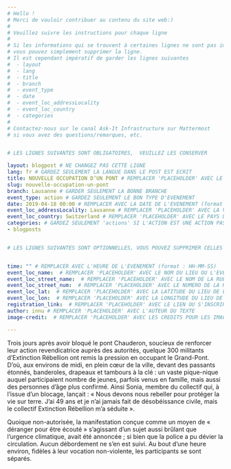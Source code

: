 ```yaml
---
# Hello !
# Merci de vouloir contribuer au contenu du site web:)
#
# Veuillez suivre les instructions pour chaque ligne
#
# Si les informations qui se trouvent à certaines lignes ne sont pas importantes
# vous pouvez simplement supprimer la ligne.
# Il est cependant impératif de garder les lignes suivantes
#  - layout
#  - lang
#  - title
#  - branch
#  - event_type
#  - date
#  - event_loc_addressLocality
#  - event_loc_country
#  - categories
#
# Contactez-nous sur le canal Ask-It Infrastructure sur Mattermost
# si vous avez des questions/remarques, etc.


# LES LIGNES SUIVANTES SONT OBLIGATOIRES,  VEUILLEZ LES CONSERVER

layout: blogpost # NE CHANGEZ PAS CETTE LIGNE
lang: fr # GARDEZ SEULEMENT LA LANGUE DANS LE POST EST ECRIT
title: NOUVELLE OCCUPATION D’UN PONT # REMPLACER 'PLACEHOLDER' AVEC LE TITRE DE VOTRE POST
slug: nouvelle-occupation-un-pont
branch: Lausanne # GARDER SEULEMENT LA BONNE BRANCHE
event_type: action # GARDEZ SEULEMENT LE BON TYPE D'EVENEMENT
date: 2019-04-18 00:00 # REMPLACER AVEC LA DATE DE L'EVENEMENT (format : AAAA-MM-JJ)
event_loc_addressLocality: Lausanne # REMPLACER 'PLACEHOLDER' AVEC LA VILLE DANS LAQUELLE L'EVENEMENT A LIEU
event_loc_country: Switzerland # REMPLACER 'PLACEHOLDER' AVEC LE PAYS DANS LAQUELLE L'EVENEMENT A LIEU
categories: # GARDEZ SEULEMENT 'actions' SI L'ACTION EST UNE ACTION PASSEE, 'events' SI C'EST UN EVENEMENT FUTUR
- blogposts


# LES LIGNES SUIVANTES SONT OPTIONNELLES, VOUS POUVEZ SUPPRIMER CELLES QUI NE VOUS INTERESSE PAS


time: "" # REMPLACER AVEC L'HEURE DE L'EVENEMENT (format : HH-MM-SS)
event_loc_name:  # REMPLACER 'PLACEHOLDER' AVEC LE NOM DU LIEU OU L'EVENEMENT A LIEU
event_loc_street_name:  # REMPLACER 'PLACEHOLDER' AVEC LE NOM DE LA RUE OU L'EVENEMENT A LIEU
event_loc_street_num:  # REMPLACER 'PLACEHOLDER' AVEC LE NUMERO DE LA RUE OU L'EVENEMENT A LIEU
event_loc_lat:  # REMPLACER 'PLACEHOLDER' AVEC LA LATITUDE DU LIEU DE L'EVENEMENT
event_loc_lon:  # REMPLACER 'PLACEHOLDER' AVEC LA LONGITUDE DU LIEU DE L'EVENEMENT
registration_link:  # REMPLACER 'PLACEHOLDER' AVEC LE LIEN OU S'INSCRIRE POUR L'EVENEMENT
author: innu # REMPLACER 'PLACEHOLDER' AVEC L'AUTEUR DU TEXTE
image-credit:  # REMPLACER 'PLACEHOLDER' AVEC LES CREDITS POUR LES IMAGES

---
```


Trois jours après avoir bloqué le pont Chauderon, soucieux de renforcer leur action revendicatrice auprès des autorités, quelque 300 militants d’Extinction Rébellion ont remis la pression en occupant le Grand-Pont. D’où, aux environs de midi, en plein cœur de la ville, devant des passants étonnés, banderoles, drapeaux et tambours à la clé : un vaste pique-nique auquel participaient nombre de jeunes, parfois venus en famille, mais aussi des personnes d’âge plus confirmé. Ainsi Sonia, membre du collectif qui, à l’issue d’un blocage, lançait : « Nous devons nous rebeller pour protéger la vie sur terre. J’ai 49 ans et je n’ai jamais fait de désobéissance civile, mais le collectif Extinction Rébellion m’a séduite ».

Quoique non-autorisée, la manifestation conçue comme un moyen de « déranger pour être écouté » s’agissant d’un sujet aussi brûlant que l’urgence climatique, avait été annoncée ; si bien que la police a pu dévier la circulation. Aucun débordement ne s’en est suivi. Au bout d’une heure environ, fidèles à leur vocation non-violente, les participants se sont séparés.
